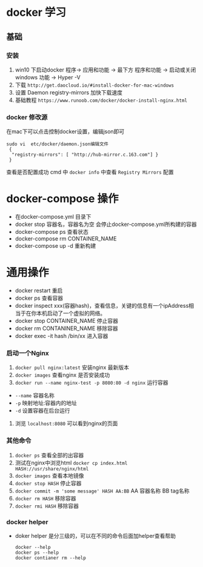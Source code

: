 # docker 学习

## 基础

### 安装
1. win10 下启动docker 程序-> 应用和功能 -> 最下方 程序和功能 -> 启动或关闭windows 功能 -> Hyper -V
1. 下载  `http://get.daocloud.io/#install-docker-for-mac-windows`
1. 设置 Daemon registry-mirrors 加快下载速度
1. 基础教程 `https://www.runoob.com/docker/docker-install-nginx.html` 

### docker 修改源
在mac下可以点击控制docker设置，编辑json即可
```
sudo vi  etc/docker/daemon.json编辑文件
 {
  "registry-mirrors": [ "http://hub-mirror.c.163.com"] }
 }
```
查看是否配置成功
cmd 中 `docker info` 中查看 `Registry Mirrors` 配置


# docker-compose 操作 
- 在docker-compose.yml 目录下
- docker stop 容器名，容器名为空 会停止docker-compose.yml所构建的容器
- docker-compose ps 查看状态
- docker-compose rm CONTAINER_NAME 
- docker-compose up -d 重新构建

# 通用操作
- docker restart 重启
- docker ps 查看容器
- docker inspect xxx(容器hash)，查看信息，关键的信息有一个ipAddress相当于在你本机启动了一个虚拟的网络。
- docker stop CONTAINER_NAME 停止容器
- docker rm CONTANINER_NAME 移除容器
- docker exec -it hash /bin/xx 进入容器

### 启动一个Nginx
1. `docker pull nginx:latest` 安装nginx 最新版本
1. `docker images` 查看nginx 是否安装成功
1. `docker run --name nginx-test -p 8080:80 -d nginx` 运行容器  
  * `--name` 容器名称
  * `-p` 映射地址:容器内的地址
  * `-d` 设置容器在后台运行
1. 浏览 `localhost:8080` 可以看到nginx的页面

### 其他命令
1. `docker ps` 查看全部的出容器
1. 测试在nginx中浏览html `docker cp index.html HASH://usr/share/nginx/html`
1. `docker images` 查看本地镜像
1. `docker stop HASH` 停止容器
1. `docker commit -m 'some message' HASH AA:BB` AA 容器名称 BB tag名称
1. `docker rm HASH` 移除容器
1. `docker rmi HASH` 移除容器

### docker helper

- doker helper 是分三级的，可以在不同的命令后面加helper查看帮助

  ```shell
  docker --help
  docker ps --help
  docker contianer rm --help
  ```

  

